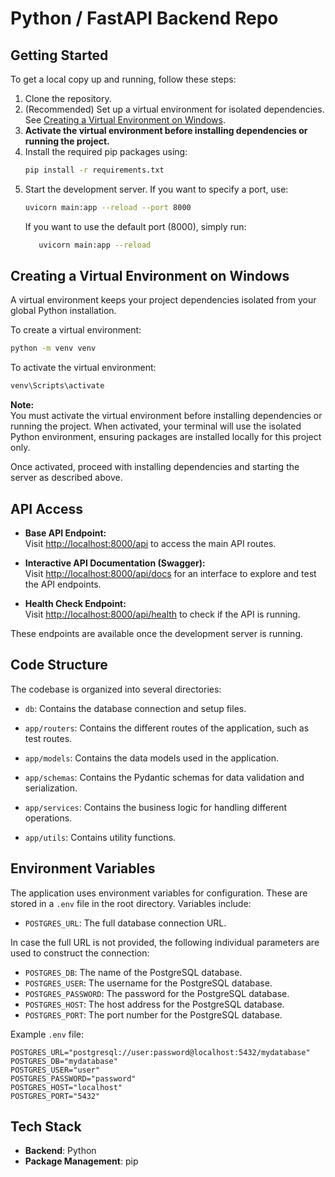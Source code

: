 # Python / FastAPI Backend Repo

## Getting Started

To get a local copy up and running, follow these steps:

1. Clone the repository.
2. (Recommended) Set up a virtual environment for isolated dependencies. See [Creating a Virtual Environment on Windows](#creating-a-virtual-environment-on-windows).
3. **Activate the virtual environment before installing dependencies or running the project.**
4. Install the required pip packages using:
   ```sh
   pip install -r requirements.txt
   ```
5. Start the development server. If you want to specify a port, use:
    ```sh
    uvicorn main:app --reload --port 8000
    ```
    If you want to use the default port (8000), simply run:
     ```sh
        uvicorn main:app --reload
    ```

## Creating a Virtual Environment on Windows

A virtual environment keeps your project dependencies isolated from your global Python installation.

To create a virtual environment:
```sh
python -m venv venv
```

To activate the virtual environment:
```sh
venv\Scripts\activate
```
**Note:**  
You must activate the virtual environment before installing dependencies or running the project. When activated, your terminal will use the isolated Python environment, ensuring packages are installed locally for this project only.

Once activated, proceed with installing dependencies and starting the server as described above.

## API Access

- **Base API Endpoint:**  
  Visit [http://localhost:8000/api](http://localhost:8000/api) to access the main API routes.

- **Interactive API Documentation (Swagger):**  
  Visit [http://localhost:8000/api/docs](http://localhost:8000/api/docs) for an interface to explore and test the API endpoints.

- **Health Check Endpoint:**  
    Visit [http://localhost:8000/api/health](http://localhost:8000/api/health) to check if the API is running.

These endpoints are available once the development server is running.

## Code Structure

The codebase is organized into several directories:

- `db`: Contains the database connection and setup files.

- `app/routers`: Contains the different routes of the application, such as test routes.
- `app/models`: Contains the data models used in the application.
- `app/schemas`: Contains the Pydantic schemas for data validation and serialization.
- `app/services`: Contains the business logic for handling different operations.
- `app/utils`: Contains utility functions.

## Environment Variables

The application uses environment variables for configuration. These are stored in a `.env` file in the root directory. Variables include:

- `POSTGRES_URL`: The full database connection URL. 

In case the full URL is not provided, the following individual parameters are used to construct the connection:

- `POSTGRES_DB`: The name of the PostgreSQL database.
- `POSTGRES_USER`: The username for the PostgreSQL database.
- `POSTGRES_PASSWORD`: The password for the PostgreSQL database.
- `POSTGRES_HOST`: The host address for the PostgreSQL database.
- `POSTGRES_PORT`: The port number for the PostgreSQL database.

Example `.env` file:
```
POSTGRES_URL="postgresql://user:password@localhost:5432/mydatabase"
POSTGRES_DB="mydatabase"
POSTGRES_USER="user"
POSTGRES_PASSWORD="password"
POSTGRES_HOST="localhost"
POSTGRES_PORT="5432"
```

## Tech Stack

- **Backend**: Python
- **Package Management**: pip